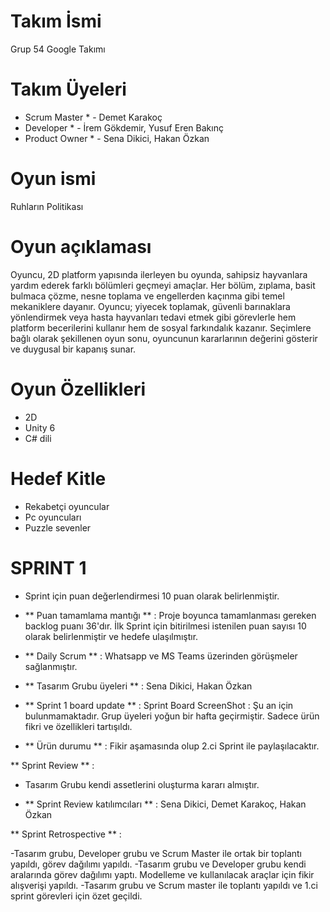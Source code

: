 # Takım İsmi

Grup 54 Google Takımı

# Takım Üyeleri

* Scrum Master * - Demet Karakoç
* Developer * - İrem Gökdemir, Yusuf Eren Bakınç
* Product Owner * - Sena Dikici, Hakan Özkan

# Oyun ismi

Ruhların Politikası

# Oyun açıklaması

Oyuncu, 2D platform yapısında ilerleyen bu oyunda, sahipsiz hayvanlara yardım ederek farklı bölümleri geçmeyi amaçlar. Her bölüm, zıplama, basit bulmaca çözme, nesne toplama ve engellerden kaçınma gibi temel mekaniklere dayanır. Oyuncu; yiyecek toplamak, güvenli barınaklara yönlendirmek veya hasta hayvanları tedavi etmek gibi görevlerle hem platform becerilerini kullanır hem de sosyal farkındalık kazanır. Seçimlere bağlı olarak şekillenen oyun sonu, oyuncunun kararlarının değerini gösterir ve duygusal bir kapanış sunar.

# Oyun Özellikleri

- 2D
- Unity 6
- C# dili


# Hedef Kitle

- Rekabetçi oyuncular
- Pc oyuncuları
- Puzzle sevenler


# SPRINT 1

- Sprint için puan değerlendirmesi 10 puan olarak belirlenmiştir.
-  ** Puan tamamlama mantığı ** : Proje boyunca tamamlanması gereken backlog puanı 36'dır. İlk Sprint
  için bitirilmesi istenilen puan sayısı 10 olarak belirlenmiştir ve hedefe ulaşılmıştır.
- ** Daily Scrum ** : Whatsapp ve MS Teams üzerinden görüşmeler sağlanmıştır.
- ** Tasarım Grubu üyeleri ** : Sena Dikici, Hakan Özkan
- ** Sprint 1 board update ** : Sprint Board ScreenShot :
Şu an için bulunmamaktadır. Grup üyeleri yoğun bir hafta geçirmiştir. Sadece ürün fikri ve özellikleri tartışıldı.

- ** Ürün durumu ** : Fikir aşamasında olup 2.ci Sprint ile paylaşılacaktır.

 ** Sprint Review ** :
- Tasarım Grubu kendi assetlerini oluşturma kararı almıştır.

- ** Sprint Review katılımcıları ** : Sena Dikici, Demet Karakoç, Hakan Özkan


** Sprint Retrospective ** :

-Tasarım grubu, Developer grubu ve Scrum Master ile ortak bir toplantı yapıldı, görev dağılımı yapıldı.
-Tasarım grubu ve Developer grubu kendi aralarında görev dağılımı yaptı. Modelleme ve kullanılacak araçlar için fikir alışverişi yapıldı.
-Tasarım grubu ve Scrum master ile toplantı yapıldı ve 1.ci sprint görevleri için özet geçildi.
